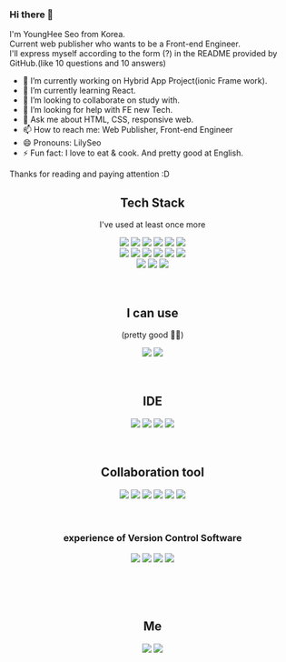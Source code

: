 ### Hi there 👋

I'm YoungHee Seo from Korea.   
Current web publisher who wants to be a Front-end Engineer.   
I'll express myself according to the form (?) in the README provided by GitHub.(like 10 questions and 10 answers)


- 🔭 I’m currently working on Hybrid App Project(ionic Frame work).
- 🌱 I’m currently learning React.
- 👯 I’m looking to collaborate on study with.
- 🤔 I’m looking for help with FE new Tech.
- 💬 Ask me about HTML, CSS, responsive web.
- 📫 How to reach me: Web Publisher, Front-end Engineer
- 😄 Pronouns: LilySeo
- ⚡ Fun fact: I love to eat & cook. And pretty good at English.
   
     
     
      

Thanks for reading and paying attention :D


[comment]: <> (<div style="padding-top:40px; text-align:center">)
<div align='center'>

## Tech Stack
I've used at least once more   

<img src="https://img.shields.io/badge/HTML5-E34f26?style=flat-square&logo=HTML5&logoColor=white"/>

<img src="https://img.shields.io/badge/CSS3-1572B6?style=flat-square&logo=CSS3&logoColor=white"/>

<img src="https://img.shields.io/badge/Sass-CC6699?style=flat-square&logo=Sass&logoColor=white"/>

<img src="https://img.shields.io/badge/Less-1D365D?style=flat-square&logo=Less&logoColor=white"/>

<img src="https://img.shields.io/badge/Bootstrap-7952B3?style=flat-square&logo=Bootstrap&logoColor=white"/>

<img src="https://img.shields.io/badge/WordPress-21759B?style=flat-square&logo=WordPress&logoColor=white"/>

<br />

<!-- 
<img src="https://img.shields.io/badge/Adobe Photoshop-31A8FF?style=flat-square&logo=Adobe Photoshop&logoColor=white"/>

<img src="https://img.shields.io/badge/Adobe Illustrator-FF9A00?style=flat-square&logo=Adobe Illustrator&logoColor=white"/>

<br /> -->

<img src="https://img.shields.io/badge/JavaScript-F7DF1E?style=flat-square&logo=JavaScript&logoColor=white"/>   

<img src="https://img.shields.io/badge/TypeScript-3178C6?style=flat-square&logo=TypeScript&logoColor=white"/> 

<img src="https://img.shields.io/badge/jQuery-0769AD?style=flat-square&logo=jQuery&logoColor=white"/>

<img src="https://img.shields.io/badge/Vue.js-4FC08D?style=flat-square&logo=Vue-dot-js&logoColor=white"/>

<img src="https://img.shields.io/badge/React-61DAFB?style=flat-square&logo=React&logoColor=black"/>

<img src="https://img.shields.io/badge/AngularJS-E23237?style=flat-square&logo=AngularJS&logoColor=white"/>

<br />

<img src="https://img.shields.io/badge/Ionic-3880FF?style=flat-square&logo=Ionic&logoColor=white"/>

<img src="https://img.shields.io/badge/Expo-000020?style=flat-square&logo=Expo&logoColor=white"/>

<img src="https://img.shields.io/badge/Xcode-147EFB?style=flat-square&logo=Xcode&logoColor=white"/>

<br />
<br />
<br />



## I can use
(pretty good 👍🏻)

<img src="https://img.shields.io/badge/Adobe%20Photoshop-31A8FF?style=flat-square&logo=Adobe-Photoshop&logoColor=white"/>

<img src="https://img.shields.io/badge/Adobe%20Illustrator-FF9A00?style=flat-square&logo=Adobe-Illustrator&logoColor=white"/>
<br />
<br />
<br />

## IDE
<img src="https://img.shields.io/badge/Visual%20Studio%20Code-007ACC?style=flat-square&logo=Visual-Studio-Code&logoColor=white"/>

<img src="https://img.shields.io/badge/IntelliJ%20IDEA-000000?style=flat-square&logo=IntelliJ-IDEA&logoColor=white"/>

<img src="https://img.shields.io/badge/Sublime%20Text-FF9800?style=flat-square&logo=Sublime-Text&logoColor=white"/>

<img src="https://img.shields.io/badge/Eclipse%20IDE-2C2255?style=flat-square&logo=Eclipse-IDE&logoColor=white"/>
<br />
<br />
<br />

## Collaboration tool
<img src="https://img.shields.io/badge/Slack-4A154B?style=flat-square&logo=Slack&logoColor=white"/>

<img src="https://img.shields.io/badge/Microsoft%20Teams-6264A7?style=flat-square&logo=Microsoft-Teams&logoColor=white"/>

<img src="https://img.shields.io/badge/Notion-000000?style=flat-square&logo=Notion&logoColor=white"/>

<img src="https://img.shields.io/badge/Trello-0052CC?style=flat-square&logo=Trello&logoColor=white"/>

<img src="https://img.shields.io/badge/Jira-0052CC?style=flat-square&logo=Jira&logoColor=white"/>

<img src="https://img.shields.io/badge/Zeplin-FCA121?style=flat-square"/>
<br />
<br />
<br />


<!-- ### Version management -->
### experience of Version Control Software
<img src="https://img.shields.io/badge/Git-F05032?style=flat-square&logo=Git&logoColor=white"/>

<img src="https://img.shields.io/badge/GitLab-FCA121?style=flat-square&logo=GitLab&logoColor=black"/>


<img src="https://img.shields.io/badge/Bitbucket-0052CC?style=flat-square&logo=Bitbucket&logoColor=white"/>

<img src="https://img.shields.io/badge/Subversion-809CC9?style=flat-square&logo=Subversion&logoColor=white"/>

<br />
<br />
<br />
<br />
<br />

## Me
<a href="https://velog.io/@lilyseo" target="_blank"><img src="https://img.shields.io/badge/Velog-20c997?style=flat-square&logo=Vimeo&logoColor=white"/></a> 
<a href="mailto:purism02@gmail.com" target="_blank"><img src="https://img.shields.io/badge/Gmail-EA4335?style=flat-square&logo=Gmail&logoColor=white"/></a>


</div>

<!-- HTML5, CSS3, Sass, Less, Bootstrap, WordPress,
Adobe Photoshop, Adobe Illustrator
JavaScript, TypeScript,
jQuery, Vue.js, React, AngularJS, 
Ionic, Expo, Xcode



Visual Studio Code, IntelliJ IDEA, Sublime Text, Eclipse IDE

Slack, Notion, Trello, JIRA, Zeplin

Git,GitLab, Bitbucket, SVN -->



<!--
**LilySeo/lilyseo** is a ✨ _special_ ✨ repository because its `README.md` (this file) appears on your GitHub profile.

Here are some ideas to get you started:

- 🔭 I’m currently working on ...
- 🌱 I’m currently learning ...
- 👯 I’m looking to collaborate on ...
- 🤔 I’m looking for help with ...
- 💬 Ask me about ...
- 📫 How to reach me: ...
- 😄 Pronouns: ...
- ⚡ Fun fact: ...
-->
